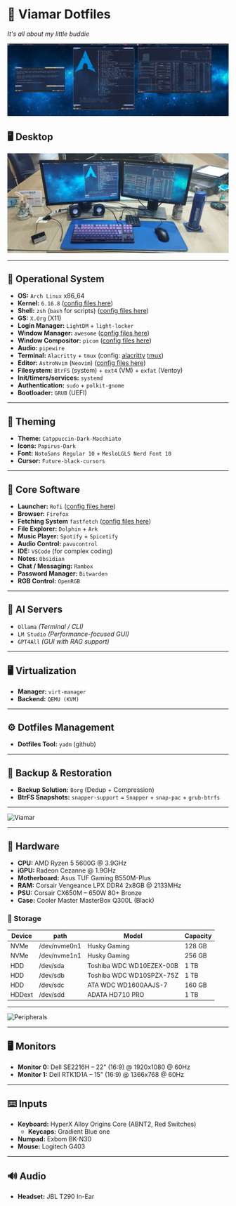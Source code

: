 # 🌊 Viamar Dotfiles  

*It's all about my little buddie*

![Fastfetch](https://github.com/jKy0n/Viamar-dotfiles/blob/master/Pictures/Viamar-PC-media/fastfetch-ArchLogo-assis-03-Apr-2025.png)


## 🖥️ Desktop

![Desktop](https://github.com/jKy0n/Viamar-dotfiles/blob/master/Pictures/Viamar-PC-media/desktop-03-Apr-2025.jpg)

---

## 🧬 Operational System

- **OS:** `Arch Linux` x86_64
- **Kernel:** `6.16.8` ([config files here](https://github.com/jKy0n/Viamar-dotfiles/blob/master/.config/kernel/Viamar-PC/linux-6.16.8/.config))
- **Shell:** `zsh` (`bash` for scripts) ([config files here](https://github.com/jKy0n/Viamar-dotfiles/tree/master/.config/zsh))
- **GS:** `X.Org` (X11)
- **Login Manager:** `LightDM` + `light-locker`
- **Window Manager:** `awesome` ([config files here](https://github.com/jKy0n/Viamar-dotfiles/tree/master/.config/awesome))
- **Window Compositor:** `picom` ([config files here](https://github.com/jKy0n/Viamar-dotfiles/tree/master/.config/picom))
- **Audio:** `pipewire`
- **Terminal:** `Alacritty` + `tmux` (config: [alacritty](https://github.com/jKy0n/Viamar-dotfiles/tree/master/.config/alacritty) [tmux](https://github.com/jKy0n/Viamar-dotfiles/tree/master/.config/tmux))
- **Editor:** `AstroNvim` (`Neovim`) ([config files here](https://github.com/jKy0n/AstroNvim.config))
- **Filesystem:** `BtrFS` (system) + `ext4` (VM) + `exfat` (Ventoy)
- **Init/timers/services:** `systemd`
- **Authentication:** `sudo` + `polkit-gnome`
- **Bootloader:** `GRUB` (UEFI)

---

## 🎨 Theming

- **Theme:** `Catppuccin-Dark-Macchiato`
- **Icons:** `Papirus-Dark`
- **Font:** `NotoSans Regular 10` + `MesloLGLS Nerd Font 10`
- **Cursor:** `Future-black-cursors`

---

## 🧠 Core Software

- **Launcher:** `Rofi` ([config files here](https://github.com/jKy0n/Viamar-dotfiles/tree/master/.config/rofi))
- **Browser:** `Firefox`
- **Fetching System** `fastfetch` ([config files here](https://github.com/jKy0n/Viamar-dotfiles/tree/master/.config/fastfetch))
- **File Explorer:** `Dolphin` + `Ark`
- **Music Player:** `Spotify` + `Spicetify`
- **Audio Control:** `pavucontrol`
- **IDE:** `VSCode` (for complex coding)
- **Notes:** `Obsidian`
- **Chat / Messaging:** `Rambox`
- **Password Manager:** `Bitwarden`
- **RGB Control:** `OpenRGB`

---

## 🤖 AI Servers

- `Ollama` *(Terminal / CLI)*  
- `LM Studio` *(Performance-focused GUI)*  
- `GPT4All` *(GUI with RAG support)*  

---

## 🖥️ Virtualization

- **Manager:** `virt-manager`  
- **Backend:** `QEMU (KVM)`

---

## ⚙️ Dotfiles Management

- **Dotfiles Tool:** `yadm` (github)

---

## 🔄 Backup & Restoration

- **Backup Solution:** `Borg` (Dedup + Compression)
- **BtrFS Snapshots:** `snapper-support` = `Snapper` + `snap-pac` + `grub-btrfs`

---

![Viamar](https://github.com/jKy0n/Viamar-dotfiles/blob/master/Pictures/Viamar-PC-media/viamar-25-06-2025.jpg)

---

## 🧱 Hardware

- **CPU:** AMD Ryzen 5 5600G @ 3.9GHz  
- **iGPU:** Radeon Cezanne @ 1.9GHz  
- **Motherboard:** Asus TUF Gaming B550M-Plus  
- **RAM:** Corsair Vengeance LPX DDR4 2x8GB @ 2133MHz  
- **PSU:** Corsair CX650M – 650W 80+ Bronze  
- **Case:** Cooler Master MasterBox Q300L (Black)  

### 💾 Storage 

| Device |     path     |          Model           | Capacity |
|--------|--------------|--------------------------|----------|
|  NVMe  | /dev/nvme0n1 |       Husky Gaming       |  128 GB  |
|  NVMe  | /dev/nvme1n1 |       Husky Gaming       |  256 GB  |
|  HDD   |   /dev/sda   | Toshiba WDC WD10EZEX-00B |   1 TB   |
|  HDD   |   /dev/sdb   | Toshiba WDC WD10SPZX-75Z |   1 TB   |
|  HDD   |   /dev/sdc   |   ATA WDC WD1600AAJS-7   |  160 GB  |
| HDDext |   /dev/sdd   |     ADATA HD710 PRO      |   1 TB   |

<!-- update here -->
<!-- ![Partition Scheme](https://github.com/jKy0n/Viamar-dotfiles/blob/master/Pictures/Viamar-PC-media/PartitionScheme-27-06-2025.png) -->

---

![Peripherals](https://github.com/jKy0n/Viamar-dotfiles/blob/master/Pictures/Viamar-PC-media/peripherals-2025-09-20.jpg)

---

## 🖥️ Monitors

- **Monitor 0:** Dell SE2216H – 22" (16:9) @ 1920x1080 @ 60Hz  
- **Monitor 1:** Dell RTK1D1A – 15" (16:9) @ 1366x768 @ 60Hz  

---

## ⌨️ Inputs

- **Keyboard:** HyperX Alloy Origins Core (ABNT2, Red Switches)  
  - **Keycaps:** Gradient Blue one  
- **Numpad:** Exbom BK-N30  
- **Mouse:** Logitech G403  

---

## 🔊 Audio

- **Headset:** JBL T290 In-Ear